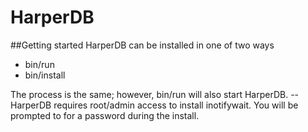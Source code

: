 # HarperDB

##Getting started
HarperDB can be installed in one of two ways
* bin/run
* bin/install

The process is the same; however, bin/run will also start HarperDB.
-- HarperDB requires root/admin access to install inotifywait. You will be prompted to for a password during the install.




